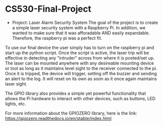 # CS530-Final-Project
- Project: Laser Alarm Security System
The goal of the project is to create a simple laser security system with a Raspberry Pi.
In addition, we wanted to make sure that it was afforadable AND easily expandable.
Therefore, the raspberry pi was a perfect fit.

To use our final device the user simply has to turn on the raspberry pi and start up the python script. Once the script is active, the laser trip will be effective in detecting any "intruder" across from where it is posted/set up. The laser can be mounted anywhere with any desireable mounting device or tool as long as it maintains level sight to the receiver connected to the pi. Once it is tripped, the device will trigger, setting off the buzzer and sending an alert to the log. It will reset on its own as soon as it once again maintains laser sight.

The GPIO library also provides a simple yet powerful functionality that allows the Pi hardware to interact with other devices, such as buttons, LED lights, etc.

For more information about the GPIOZERO library, here is the link: https://gpiozero.readthedocs.io/en/stable/index.html

